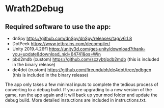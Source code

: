 # Wrath2Debug
 
## Required software to use the app:
 * dnSpy https://github.com/dnSpy/dnSpy/releases/tag/v6.1.8
 * DotPeek https://www.jetbrains.com/decompiler/
 * Unity 2019.4.26f1 https://unity3d.com/get-unity/download?thank-you=update&download_nid=64741&os=Win 
 * pbd2mdb (custom) https://github.com/sczybt/pdb2mdb (this is included in the binary release)
 * de4dot (custom) https://github.com/fireundubh/de4dot/tree/pdbgen (this is included in the binary release)
 
 The app only takes a few minimal inputs to complete the tedious process of converting to a debug build. If you are upgrading to a new version of the game, run the app again and it will back up your mod folder and update the debug build. More detailed instuctions are included in instructions.txt.
